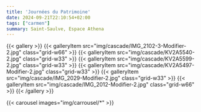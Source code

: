 ```yaml
---
title: 'Journées du Patrimoine'
date: 2024-09-21T22:10:54+02:00
tags: ["carmen"]
summary: Saint-Saulve, Espace Athena
---
```

{{< gallery >}}
  {{< galleryItem src="img/cascade/IMG_2102-3-Modifier-2.jpg" class="grid-w66" >}}
  {{< galleryItem src="img/cascade/KV2A5540-2.jpg" class="grid-w33" >}}
  {{< galleryItem src="img/cascade/KV2A5599-2.jpg" class="grid-w33" >}}
  {{< galleryItem src="img/cascade/KV2A5497-Modifier-2.jpg" class="grid-w33" >}}
  {{< galleryItem src="img/cascade/IMG_2029-Modifier-2.jpg" class="grid-w33" >}}
  {{< galleryItem src="img/cascade/IMG_2012-Modifier-2.jpg" class="grid-w66" >}}
{{< /gallery >}}

{{< carousel images="img/carrousel/*" >}}
